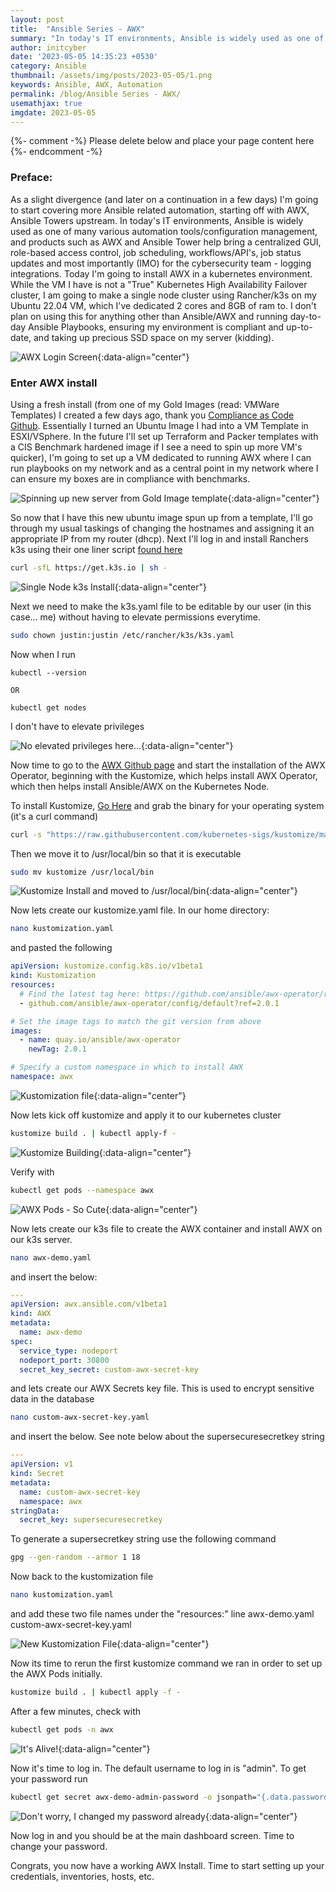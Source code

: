 ```yaml
---
layout: post
title:  "Ansible Series - AWX"
summary: "In today's IT environments, Ansible is widely used as one of many various automation tools/configuration management, and products such as AWX and Ansible Tower help bring a centralized GUI..."
author: initcyber
date: '2023-05-05 14:35:23 +0530'
category: Ansible
thumbnail: /assets/img/posts/2023-05-05/1.png
keywords: Ansible, AWX, Automation
permalink: /blog/Ansible Series - AWX/
usemathjax: true
imgdate: 2023-05-05
---
```


{%- comment -%} Please delete below and place your page content here {%- endcomment -%}

### Preface:
As a slight divergence (and later on a continuation in a few days) I'm going to start covering more Ansible related automation, starting off with AWX, Ansible Towers upstream. In today's IT environments, Ansible is widely used as one of many various automation tools/configuration management, and products such as AWX and Ansible Tower help bring a centralized GUI, role-based access control, job scheduling, workflows/API's, job status updates and most importantly (IMO) for the cybersecurity team - logging integrations. Today I'm going to install AWX in a kubernetes environment. While the VM I have is not a "True" Kubernetes High Availability Failover cluster, I am going to make a single node cluster using Rancher/k3s on my Ubuntu 22.04 VM, which I've dedicated 2 cores and 8GB of ram to. I don't plan on using this for anything other than Ansible/AWX and running day-to-day Ansible Playbooks, ensuring my environment is compliant and up-to-date, and taking up precious SSD space on my server (kidding).

![AWX Login Screen](/assets/img/posts/{{page.imgdate}}/1.png){:data-align="center"}

### Enter AWX install
Using a fresh install (from one of my Gold Images (read: VMWare Templates) I created a few days ago, thank you [Compliance as Code Github](https://github.com/ComplianceAsCode/content). Essentially I turned an Ubuntu Image I had into a VM Template in ESXI/VSphere. In the future I'll set up Terraform and Packer templates with a CIS Benchmark hardened image if I see a need to spin up more VM's quicker), I'm going to set up a VM dedicated to running AWX where I can run playbooks on my network and as a central point in my network where I can ensure my boxes are in compliance with benchmarks. 

![Spinning up new server from Gold Image template](/assets/img/posts/{{page.imgdate}}/2.png){:data-align="center"}

So now that I have this new ubuntu image spun up from a template, I'll go through my usual taskings of changing the hostnames and assigning it an appropriate IP from my router (dhcp). Next I'll log in and install Ranchers k3s using their one liner script [found here](https://docs.k3s.io/installation/configuration)

```bash
curl -sfL https://get.k3s.io | sh -
```
![Single Node k3s Install](/assets/img/posts/{{page.imgdate}}/2.png){:data-align="center"}

Next we need to make the k3s.yaml file to be editable by our user (in this case... me) without having to elevate permissions everytime. 

```bash
sudo chown justin:justin /etc/rancher/k3s/k3s.yaml
```

Now when I run 

```
kubectl --version

OR

kubectl get nodes
```

I don't have to elevate privileges

![No elevated privileges here...](/assets/img/posts/{{page.imgdate}}/3.png){:data-align="center"}

Now time to go to the [AWX Github page](https://github.com/ansible/awx-operator) and start the installation of the AWX Operator, beginning with the Kustomize, which helps install AWX Operator, which then helps install Ansible/AWX on the Kubernetes Node.

To install Kustomize, [Go Here](https://kubectl.docs.kubernetes.io/installation/kustomize/) and grab the binary for your operating system (it's a curl command)

```bash
curl -s "https://raw.githubusercontent.com/kubernetes-sigs/kustomize/master/hack/install_kustomize.sh"  | bash
```

Then we move it to /usr/local/bin so that it is executable

```bash
sudo mv kustomize /usr/local/bin
```

![Kustomize Install and moved to /usr/local/bin](/assets/img/posts/{{page.imgdate}}/4.png){:data-align="center"}


Now lets create our kustomize.yaml file. In our home directory:

```bash
nano kustomization.yaml
```

and pasted the following

```yaml
apiVersion: kustomize.config.k8s.io/v1beta1
kind: Kustomization
resources:
  # Find the latest tag here: https://github.com/ansible/awx-operator/releases
  - github.com/ansible/awx-operator/config/default?ref=2.0.1

# Set the image tags to match the git version from above
images:
  - name: quay.io/ansible/awx-operator
    newTag: 2.0.1

# Specify a custom namespace in which to install AWX
namespace: awx
```
![Kustomization file](/assets/img/posts/{{page.imgdate}}/5.png){:data-align="center"}

Now lets kick off kustomize and apply it to our kubernetes cluster

```bash
kustomize build . | kubectl apply-f -
```

![Kustomize Building](/assets/img/posts/{{page.imgdate}}/6.png){:data-align="center"}

Verify with

```bash
kubectl get pods --namespace awx
```

![AWX Pods - So Cute](/assets/img/posts/{{page.imgdate}}/7.png){:data-align="center"}

Now lets create our k3s file to create the AWX container and install AWX on our k3s server.

```bash
nano awx-demo.yaml
```

and insert the below:

```yaml
---
apiVersion: awx.ansible.com/v1beta1
kind: AWX
metadata:
  name: awx-demo
spec:
  service_type: nodeport
  nodeport_port: 30800
  secret_key_secret: custom-awx-secret-key
```

and lets create our AWX Secrets key file. This is used to encrypt sensitive data in the database

```bash
nano custom-awx-secret-key.yaml
```

and insert the below. See note below about the supersecuresecretkey string

```yaml
---
apiVersion: v1
kind: Secret
metadata:
  name: custom-awx-secret-key
  namespace: awx
stringData:
  secret_key: supersecuresecretkey
```

To generate a supersecretkey string use the following command

```bash
gpg --gen-random --armor 1 18
```

Now back to the kustomization file

```bash
nano kustomization.yaml
```
and add these two file names under the "resources:" line
awx-demo.yaml
custom-awx-secret-key.yaml

![New Kustomization File](/assets/img/posts/{{page.imgdate}}/8.png){:data-align="center"}


Now its time to rerun the first kustomize command we ran in order to set up the AWX Pods initially.

```bash
kustomize build . | kubectl apply -f -         
```

After a few minutes, check with 

```bash
kubectl get pods -n awx
```

![It's Alive!](/assets/img/posts/{{page.imgdate}}/9.png){:data-align="center"}

Now it's time to log in. The default username to log in is "admin". To get your password run

```bash
kubectl get secret awx-demo-admin-password -o jsonpath="{.data.password}" --namespace awx| base64 --decode 
```

![Don't worry, I changed my password already](/assets/img/posts/{{page.imgdate}}/9.png){:data-align="center"}

Now log in and you should be at the main dashboard screen. Time to change your password. 

Congrats, you now have a working AWX Install. Time to start setting up your credentials, inventories, hosts, etc.